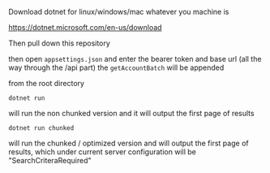 Download dotnet for linux/windows/mac whatever you machine is

https://dotnet.microsoft.com/en-us/download

Then pull down this repository

then open `appsettings.json` and enter the bearer token and base url (all the way through the /api part)  the `getAccountBatch` will be appended

from the root directory

`dotnet run`

will run the non chunked version and it will output the first page of results

`dotnet run chunked`

will run the chunked / optimized version and will output the first page of results, which under current server configuration will be "SearchCriteraRequired"
